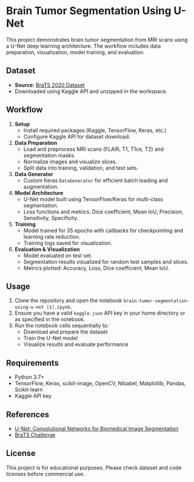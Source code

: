 # Brain Tumor Segmentation Using U-Net

This project demonstrates brain tumor segmentation from MRI scans using a U-Net deep learning architecture. The workflow includes data preparation, visualization, model training, and evaluation.

## Dataset
- **Source:** [BraTS 2020 Dataset](https://www.kaggle.com/awsaf49/brats20-dataset-training-validation)
- Downloaded using Kaggle API and unzipped in the workspace.

## Workflow
1. **Setup**
    - Install required packages (Kaggle, TensorFlow, Keras, etc.)
    - Configure Kaggle API for dataset download.
2. **Data Preparation**
    - Load and preprocess MRI scans (FLAIR, T1, T1ce, T2) and segmentation masks.
    - Normalize images and visualize slices.
    - Split data into training, validation, and test sets.
3. **Data Generator**
    - Custom Keras `DataGenerator` for efficient batch loading and augmentation.
4. **Model Architecture**
    - U-Net model built using TensorFlow/Keras for multi-class segmentation.
    - Loss functions and metrics: Dice coefficient, Mean IoU, Precision, Sensitivity, Specificity.
5. **Training**
    - Model trained for 35 epochs with callbacks for checkpointing and learning rate reduction.
    - Training logs saved for visualization.
6. **Evaluation & Visualization**
    - Model evaluated on test set.
    - Segmentation results visualized for random test samples and slices.
    - Metrics plotted: Accuracy, Loss, Dice coefficient, Mean IoU.

## Usage
1. Clone the repository and open the notebook `brain-tumor-segmentation-using-u-net (1).ipynb`.
2. Ensure you have a valid `kaggle.json` API key in your home directory or as specified in the notebook.
3. Run the notebook cells sequentially to:
    - Download and prepare the dataset
    - Train the U-Net model
    - Visualize results and evaluate performance

## Requirements
- Python 3.7+
- TensorFlow, Keras, scikit-image, OpenCV, Nibabel, Matplotlib, Pandas, Scikit-learn
- Kaggle API key

## References
- [U-Net: Convolutional Networks for Biomedical Image Segmentation](https://arxiv.org/abs/1505.04597)
- [BraTS Challenge](https://www.med.upenn.edu/cbica/brats2020/)

## License
This project is for educational purposes. Please check dataset and code licenses before commercial use.
